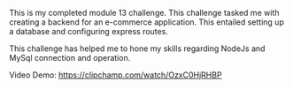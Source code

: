 This is my completed module 13 challenge. This challenge tasked me with creating a backend for an e-commerce application. This entailed setting up a database and configuring express routes.

This challenge has helped me to hone my skills regarding NodeJs and MySql connection and operation.

Video Demo:
https://clipchamp.com/watch/OzxC0HjRHBP
